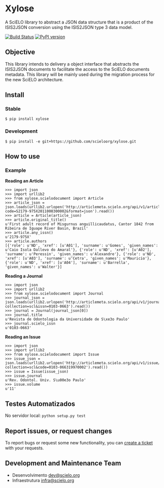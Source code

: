 # Xylose

A SciELO library to abstract a JSON data structure that is a product of the ISIS2JSON conversion using the ISIS2JSON type 3 data model.


[![Build Status](https://travis-ci.org/scieloorg/xylose.svg?branch=master)](https://travis-ci.org/scieloorg/xylose)
[![PyPI version](https://badge.fury.io/py/xylose.svg)](https://badge.fury.io/py/xylose)


## Objective

This library intends to delivery a object interface that abstracts the ISIS2JSON documents to facilitate the access to the SciELO documents metadata. This library will be mainly used during the migration process for the new SciELO architecture.

## Install

### Stable
```
$ pip install xylose
```

### Development

```
$ pip install -e git+https://github.com/scieloorg/xylose.git
```

## How to use

### Example

**Reading an Article**

    >>> import json
    >>> import urllib2
    >>> from xylose.scielodocument import Article
    >>> article_json = json.loads(urllib2.urlopen('http://articlemeta.scielo.org/api/v1/article/?code=S2179-975X2011000300002&format=json').read())
    >>> article = Article(article_json)
    >>> article.original_title()
    u'First adult record of Misgurnus anguillicaudatus, Cantor 1842 from Ribeira de Iguape River Basin, Brazil'
    >>> article.any_issn()
    u'2179-975X'
    >>> article.authors
    [{'role': u'ND', 'xref': [u'A01'], 'surname': u'Gomes', 'given_names': u'Caio Isola Dallevo do Amaral'}, {'role': u'ND', 'xref': [u'A02'], 'surname': u'Peressin', 'given_names': u'Alexandre'}, {'role': u'ND', 'xref': [u'A03'], 'surname': u'Cetra', 'given_names': u'Mauricio'}, {'role': u'ND', 'xref': [u'A04'], 'surname': u'Barrella', 'given_names': u'Walter'}]

**Reading a Journal**

    >>> import json
    >>> import urllib2
    >>> from xylose.scielodocument import Journal
    >>> journal_json = json.loads(urllib2.urlopen('http://articlemeta.scielo.org/api/v1/journal?collection=scl&issn=0103-0663').read())
    >>> journal = Journal(journal_json[0])
    >>> journal.title
    u'Revista de Odontologia da Universidade de S\xe3o Paulo'
    >>> journal.scielo_issn
    u'0103-0663'

**Reading an Issue**

    >>> import json
    >>> import urllib2
    >>> from xylose.scielodocument import Issue
    >>> issue_json = json.loads(urllib2.urlopen('http://articlemeta.scielo.org/api/v1/issue/?collection=scl&code=0103-066319970002').read())
    >>> issue = Issue(issue_json)
    >>> issue.journal
    u'Rev. Odontol. Univ. S\u00e3o Paulo'
    >>> issue.volume
    u'11'

## Testes Automatizados

No servidor local:
`python setup.py test`


## Report issues, or request changes

To report bugs or request some new functionality, you can [create a ticket](<https://github.com/scieloorg/xlose/issues>) with your requests.


## Development and Maintenance Team

- Desenvolvimento <dev@scielo.org>
- Infraestrutura <infra@scielo.org>
